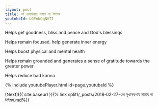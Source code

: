 ```yaml
---
layout: post
title: ওম দেবদেবায়া নামায গা টাইমস
youtubeId: UQPnNGqNVTI
---
```

 
 
Helps get goodness, bliss and peace and God's blessings
 
Helps remain focused, help generate inner energy 
 
Helps boost physical and mental health 
 
Helps remain grounded and generates a sense of gratitude towards the greater power 
 
Helps reduce bad karma
 
 
 
 


{% include youtubePlayer.html id=page.youtubeId %}
 
[Next]({{ site.baseurl }}{% link  split1/_posts/2018-02-27-ওম সুখাসকথায় নামায গা টাইমস.md%})
 
